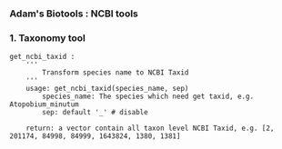 ### Adam's Biotools : NCBI tools
### 1. Taxonomy tool
    get_ncbi_taxid :
        '''
            Transform species name to NCBI Taxid
        '''
        usage: get_ncbi_taxid(species_name, sep)
            species_name: The species which need get taxid, e.g. Atopobium_minutum
            sep: default '_' # disable

        return: a vector contain all taxon level NCBI Taxid, e.g. [2, 201174, 84998, 84999, 1643824, 1380, 1381]